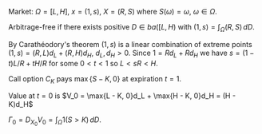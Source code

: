 

Market: $\Omega = [L,H]$, $x = (1, s)$, $X = (R, S)$ where $S(\omega) =  \omega$, $\omega\in\Omega$.

Arbitrage-free if there exists positive $D\in ba([L,H)$ with $(1,s) = \int_\Omega (R,S)\,dD$.

By Carathéodory's theorem $(1,s)$ is a linear combination of extreme points
$(1,s) = (R,L) d_L + (R,H)d_H$, $d_L,d_H>0$. Since $1 = Rd_L + Rd_H$ we
have $s = (1 - t)L/R + tH/R$ for some $0 < t < 1$ so $L < sR < H$.

Call option $C_K$ pays $\max\{S - K, 0\}$ at expiration $t = 1$.

Value at $t = 0$ is $V_0 = \max{L - K, 0}d_L + \max\{H - K, 0}d_H = (H - K)d_H$

$\Gamma_0 = D_{X_0} V_0 = \int_\Omega 1(S > K)\,dD$.


